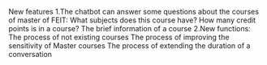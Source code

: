 New features 
1.The chatbot can answer some questions about the courses of master of FEIT:
  What subjects does this course have?
  How many credit points is in a course?
  The brief information of a course
2.New functions:
The process of not existing courses
The process of improving the sensitivity of Master courses
The process of extending the duration of a conversation
